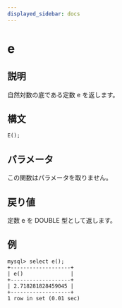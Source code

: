 ```yaml
---
displayed_sidebar: docs
---
```


# e

## 説明

自然対数の底である定数 e を返します。

## 構文

```SQL
E();
```

## パラメータ

この関数はパラメータを取りません。

## 戻り値

定数 e を DOUBLE 型として返します。

## 例

```Plaintext
mysql> select e();
+-------------------+
| e()               |
+-------------------+
| 2.718281828459045 |
+-------------------+
1 row in set (0.01 sec)
```